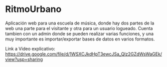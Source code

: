# RitmoUrbano
Aplicación web para una escuela de música, donde hay dos partes de la web una parte para el visitante y otra para un usuario logueado. Cuenta tambien con un admin donde se pueden realizar varias funciones, y una muy importante es importar/exportar bases de datos en varios formatos.

Link a Video explicativo: https://drive.google.com/file/d/1WSXCJkdHpT3ewcJSa_QIz2GZdWsWaGEk/view?usp=sharing 

